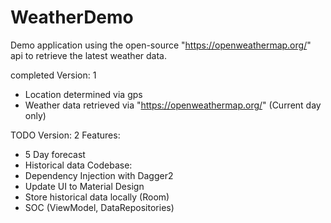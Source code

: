 # WeatherDemo

Demo application using the open-source "https://openweathermap.org/" api to retrieve the latest weather data.

completed
Version: 1
* Location determined via gps
* Weather data retrieved via "https://openweathermap.org/" (Current day only)

TODO
Version: 2
Features:
* 5 Day forecast
* Historical data
Codebase:
* Dependency Injection with Dagger2
* Update UI to Material Design
* Store historical data locally (Room)
* SOC (ViewModel, DataRepositories)
